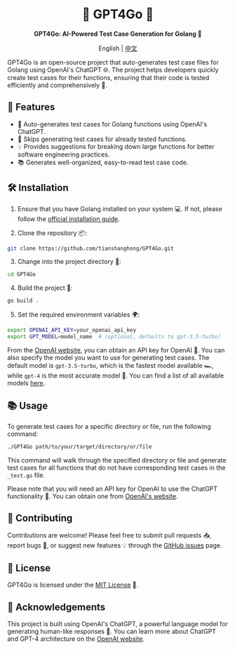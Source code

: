 
<div align="center">

# 🤖 GPT4Go 🚀

**GPT4Go: AI-Powered Test Case Generation for Golang 🧪**

English | [中文](README_zh-CN.md)

</div>

GPT4Go is an open-source project that auto-generates test case files for Golang using OpenAI's ChatGPT 🌐. The project helps developers quickly create test cases for their functions, ensuring that their code is tested efficiently and comprehensively 🧪.

## 🌟 Features

-   🎯 Auto-generates test cases for Golang functions using OpenAI's ChatGPT.
-   🚫 Skips generating test cases for already tested functions.
-   💡 Provides suggestions for breaking down large functions for better software engineering practices.
-   📚 Generates well-organized, easy-to-read test case code.

## 🛠 Installation

1.  Ensure that you have Golang installed on your system 💻. If not, please follow the [official installation guide](https://golang.org/doc/install).
    
2.  Clone the repository 📦:
    
```bash
git clone https://github.com/tianshanghong/GPT4Go.git
```

3.  Change into the project directory 📂:

```bash
cd GPT4Go
```

4.  Build the project 🔨:

```bash
go build .
```

5.  Set the required environment variables 🌍:

```bash
export OPENAI_API_KEY=your_openai_api_key
export GPT_MODEL=model_name  # (optional, defaults to gpt-3.5-turbo)
```

From the [OpenAI website](https://platform.openai.com/account/api-keys), you can obtain an API key for OpenAI 🔑. You can also specify the model you want to use for generating test cases. The default model is `gpt-3.5-turbo`, which is the fastest model available 🏎, while `gpt-4` is the most accurate model 🎯. You can find a list of all available models [here](https://platform.openai.com/docs/models/overview).

## 📚 Usage

To generate test cases for a specific directory or file, run the following command:

```bash
./GPT4Go path/to/your/target/directory/or/file
```

This command will walk through the specified directory or file and generate test cases for all functions that do not have corresponding test cases in the `_test.go` file.

Please note that you will need an API key for OpenAI to use the ChatGPT functionality 🔐. You can obtain one from [OpenAI's website](https://www.openai.com/).

## 👥 Contributing

Contributions are welcome! Please feel free to submit pull requests 📥, report bugs 🐞, or suggest new features 💡 through the [GitHub issues](https://github.com/tianshanghong/GPT4Go/issues) page.

## 📄 License

GPT4Go is licensed under the [MIT License](LICENSE) 📃.

## 🙏 Acknowledgements

This project is built using OpenAI's ChatGPT, a powerful language model for generating human-like responses 🧠. You can learn more about ChatGPT and GPT-4 architecture on the [OpenAI website](https://www.openai.com/).
